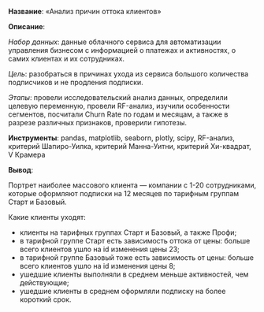 **Название**: «Анализ причин оттока клиентов»

**Описание**: 

*Набор данных*: данные облачного сервиса для автоматизации управления бизнесом с информацией о платежах и активностях, о самих клиентах и их сотрудниках. 

*Цель*: разобраться в причинах ухода из сервиса большого количества подписчиков и не продления подписки.

*Этапы*: провели исследовательский анализ данных, определили целевую переменную, провели RF-анализ, изучили особенности сегментов, посчитали Churn Rate по годам и месяцам, а также в разрезе различных признаков, проверили гипотезы.
 
 **Инструменты**: pandas, matplotlib, seaborn, plotly, scipy, RF-анализ, критерий Шапиро-Уилка, критерий Манна-Уитни, критерий Хи-квадрат, V Крамера
 
 **Вывод**: 
 
Портрет наиболее массового клиента — компании с 1-20 сотрудниками, которые оформляют подписки на 12 месяцев по тарифным группам Старт и Базовый.

Какие клиенты уходят:

- клиенты на тарифных группах Старт и Базовый, а также Профи;
- в тарифной группе Старт есть зависимость оттока от цены: больше всего клиентов ушло на id изменения цены 23;
- в тарифной группе Базовый тоже есть зависимость от цены: больше всего клиентов ушло на id изменения цены 8;
- ушедшие клиенты выполняли в среднем меньше активностей, чем действующие;
- ушедшие клиенты в среднем оформляли подписку на более короткий срок.
